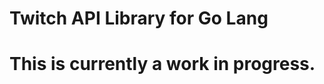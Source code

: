 Twitch API Library for Go Lang
==============================

# This is currently a work in progress.

